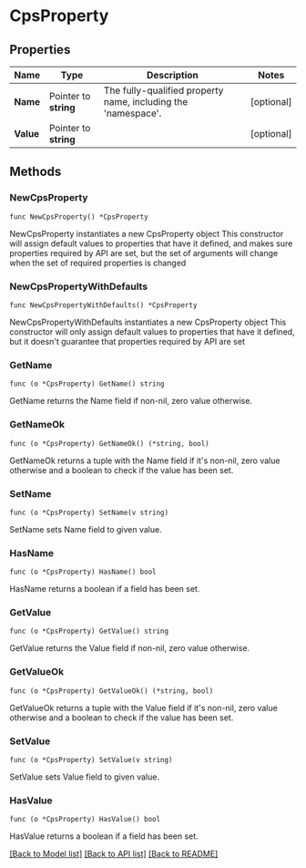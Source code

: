 # CpsProperty

## Properties

Name | Type | Description | Notes
------------ | ------------- | ------------- | -------------
**Name** | Pointer to **string** | The fully-qualified property name, including the &#39;namespace&#39;. | [optional] 
**Value** | Pointer to **string** |  | [optional] 

## Methods

### NewCpsProperty

`func NewCpsProperty() *CpsProperty`

NewCpsProperty instantiates a new CpsProperty object
This constructor will assign default values to properties that have it defined,
and makes sure properties required by API are set, but the set of arguments
will change when the set of required properties is changed

### NewCpsPropertyWithDefaults

`func NewCpsPropertyWithDefaults() *CpsProperty`

NewCpsPropertyWithDefaults instantiates a new CpsProperty object
This constructor will only assign default values to properties that have it defined,
but it doesn't guarantee that properties required by API are set

### GetName

`func (o *CpsProperty) GetName() string`

GetName returns the Name field if non-nil, zero value otherwise.

### GetNameOk

`func (o *CpsProperty) GetNameOk() (*string, bool)`

GetNameOk returns a tuple with the Name field if it's non-nil, zero value otherwise
and a boolean to check if the value has been set.

### SetName

`func (o *CpsProperty) SetName(v string)`

SetName sets Name field to given value.

### HasName

`func (o *CpsProperty) HasName() bool`

HasName returns a boolean if a field has been set.

### GetValue

`func (o *CpsProperty) GetValue() string`

GetValue returns the Value field if non-nil, zero value otherwise.

### GetValueOk

`func (o *CpsProperty) GetValueOk() (*string, bool)`

GetValueOk returns a tuple with the Value field if it's non-nil, zero value otherwise
and a boolean to check if the value has been set.

### SetValue

`func (o *CpsProperty) SetValue(v string)`

SetValue sets Value field to given value.

### HasValue

`func (o *CpsProperty) HasValue() bool`

HasValue returns a boolean if a field has been set.


[[Back to Model list]](../README.md#documentation-for-models) [[Back to API list]](../README.md#documentation-for-api-endpoints) [[Back to README]](../README.md)


